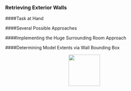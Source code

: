 <head>
<meta http-equiv="Content-Type" content="text/html; charset=utf-8">
<link rel="stylesheet" type="text/css" href="bc.css">
<!--
<script src="run_prettify.js" type="text/javascript"></script>
<script src="https://google-code-prettify.googlecode.com/svn/loader/run_prettify.js" type="text/javascript"></script>
-->
<script src="https://cdn.rawgit.com/google/code-prettify/master/loader/run_prettify.js" type="text/javascript"></script>
</head>

<!---

- 14230846 [How do I get all the outermost walls in the model?]
  https://forums.autodesk.com/t5/revit-api-forum/how-do-i-get-all-the-outermost-walls-in-the-model/m-p/7998948

 #RevitAPI @AutodeskRevit #bim #dynamobim @AutodeskForge #ForgeDevCon 

&ndash; 
...

--->

### Retrieving Exterior Walls



####<a name="2"></a>Task at Hand

####<a name="3"></a>Several Possible Approaches

####<a name="4"></a>Implementing the Huge Surrounding Room Approach

####<a name="5"></a>Determining Model Extents via Wall Bounding Box


<center>
<img src="img/.png" alt="" width="100"/>
</center>

<pre class="code">
</pre>
